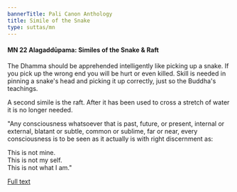 ```yaml
---
bannerTitle: Pali Canon Anthology
title: Simile of the Snake
type: suttas/mn
---
```


#### MN 22 Alagaddūpama: Similes of the Snake & Raft

The Dhamma should be apprehended intelligently like picking up a snake. If you
pick up the wrong end you will be hurt or even killed. Skill is needed in
pinning a snake's head and picking it up correctly, just so the Buddha's
teachings.

A second simile is the raft. After it has been used to cross a stretch of water
it is no longer needed.

"Any consciousness whatsoever that is past, future, or present, internal or
external, blatant or subtle, common or sublime, far or near, every
consciousness is to be seen as it actually is with right discernment as:  

This is not mine.  
This is not my self.  
This is not what I am."


[Full text](https://www.dhammatalks.org/suttas/MN/MN22.html)

